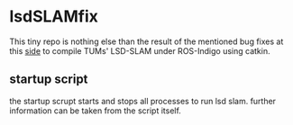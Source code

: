 # lsdSLAMfix
This tiny repo is nothing else than the result of the mentioned bug fixes at this [side](http://visbot.blogspot.ca/2014/11/tutorial-building-of-lsd-slam-on-ros.html) to compile TUMs' LSD-SLAM under ROS-Indigo using catkin.

## startup script
the startup scrupt starts and stops all processes to run lsd slam. further information can be taken from the script itself.
